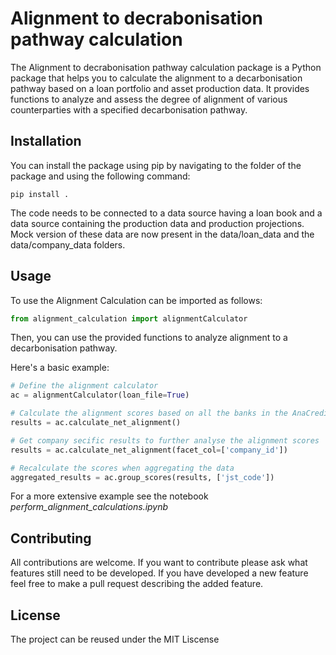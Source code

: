 # Alignment to decrabonisation pathway calculation

The Alignment to decrabonisation pathway calculation package is a Python package that helps you to calculate the alignment to a decarbonisation pathway based on a loan portfolio and asset production data. It provides functions to analyze and assess the degree of alignment of various counterparties with a specified decarbonisation pathway.

## Installation

You can install the package using pip by navigating to the folder of the package and using the following command:

```
pip install .
```

The code needs to be connected to a data source having a loan book and a data source containing the production data and production projections. Mock version of these data are now present in the data/loan_data and the data/company_data folders.   

## Usage

To use the Alignment Calculation can be imported as follows:

```python
from alignment_calculation import alignmentCalculator
```

Then, you can use the provided functions to analyze alignment to a decarbonisation pathway.

Here's a basic example:

```python
# Define the alignment calculator
ac = alignmentCalculator(loan_file=True)

# Calculate the alignment scores based on all the banks in the AnaCredit sample
results = ac.calculate_net_alignment()

# Get company secific results to further analyse the alignment scores
results = ac.calculate_net_alignment(facet_col=['company_id'])

# Recalculate the scores when aggregating the data
aggregated_results = ac.group_scores(results, ['jst_code'])
```

For a more extensive example see the notebook *perform_alignment_calculations.ipynb*


## Contributing

All contributions are welcome. If you want to contribute please ask what features still need to be developed. If you have developed a new feature feel free to make a pull request describing the added feature.


## License

The project can be reused under the MIT Liscense



